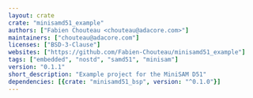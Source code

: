 ```yaml
---
layout: crate
crate: "minisamd51_example"
authors: ["Fabien Chouteau <chouteau@adacore.com>"]
maintainers: ["chouteau@adacore.com"]
licenses: ["BSD-3-Clause"]
websites: ["https://github.com/Fabien-Chouteau/minisamd51_example"]
tags: ["embedded", "nostd", "samd51", "minisam"]
version: "0.1.1"
short_description: "Example project for the MiniSAM D51"
dependencies: [{crate: "minisamd51_bsp", version: "^0.1.0"}]
---
```



